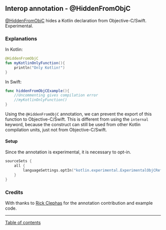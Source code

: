 ## Interop annotation - @HiddenFromObjC

[@HiddenFromObjC](https://kotlinlang.org/api/latest/jvm/stdlib/kotlin.native/-hidden-from-obj-c/) hides a Kotlin declaration from Objective-C/Swift. Experimental.

### Explanations

In Kotlin:
```kotlin
@HiddenFromObjC
fun myKotlinOnlyFunction(){
    println("Only Kotlin!")
}
```

In Swift:
```swift
func hiddenFromObjCExample(){
    //Uncommenting gives compilation error
    //myKotlinOnlyFunction()
}
```

Using the `@HiddenFromObjC` annotation, we can prevent the export of this function to Objective-C/Swift. This is different from using the `internal` keyword, because the construct can still be used from other Kotlin compilation units, just not from Objective-C/Swift.

#### Setup

Since the annotation is experimental, it is necessary to opt-in.

```kotlin
sourceSets {
    all {
        languageSettings.optIn("kotlin.experimental.ExperimentalObjCRefinement")
    }
}
```

### Credits
With thanks to [Rick Clephas](https://github.com/rickclephas) for the annotation contribution and example code. 

---
[Table of contents](/README.md)